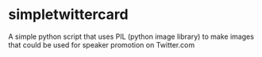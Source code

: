 # simpletwittercard

A simple python script that uses PIL (python image library) to make images that could be used for speaker promotion on Twitter.com
